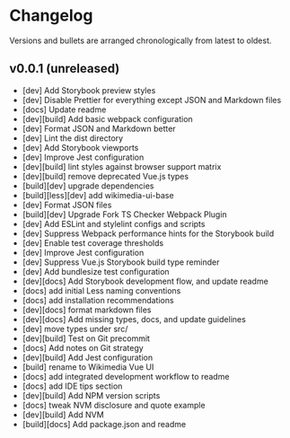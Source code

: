 # Changelog

Versions and bullets are arranged chronologically from latest to oldest.

## v0.0.1 (unreleased)

-   [dev] Add Storybook preview styles
-   [dev] Disable Prettier for everything except JSON and Markdown files
-   [docs] Update readme
-   [dev][build] Add basic webpack configuration
-   [dev] Format JSON and Markdown better
-   [dev] Lint the dist directory
-   [dev] Add Storybook viewports
-   [dev] Improve Jest configuration
-   [dev][build] lint styles against browser support matrix
-   [dev][build] remove deprecated Vue.js types
-   [build][dev] upgrade dependencies
-   [build][less][dev] add wikimedia-ui-base
-   [dev] Format JSON files
-   [build][dev] Upgrade Fork TS Checker Webpack Plugin
-   [dev] Add ESLint and stylelint configs and scripts
-   [dev] Suppress Webpack performance hints for the Storybook build
-   [dev] Enable test coverage thresholds
-   [dev] Improve Jest configuration
-   [dev] Suppress Vue.js Storybook build type reminder
-   [dev] Add bundlesize test configuration
-   [dev][docs] Add Storybook development flow, and update readme
-   [docs] add initial Less naming conventions
-   [docs] add installation recommendations
-   [dev][docs] format markdown files
-   [dev][docs] Add missing types, docs, and update guidelines
-   [dev] move types under src/
-   [dev][build] Test on Git precommit
-   [docs] Add notes on Git strategy
-   [dev][build] Add Jest configuration
-   [build] rename to Wikimedia Vue UI
-   [docs] add integrated development workflow to readme
-   [docs] add IDE tips section
-   [dev][build] Add NPM version scripts
-   [docs] tweak NVM disclosure and quote example
-   [dev][build] Add NVM
-   [build][docs] Add package.json and readme
